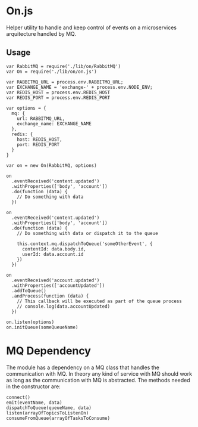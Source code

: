 # On.js

Helper utility to handle and keep control of events on a microservices arquitecture handled by MQ.

## Usage

```
var RabbitMQ = require('./lib/on/RabbitMQ')
var On = require('./lib/on/on.js')

var RABBITMQ_URL = process.env.RABBITMQ_URL;
var EXCHANGE_NAME = 'exchange-' + process.env.NODE_ENV;
var REDIS_HOST = process.env.REDIS_HOST
var REDIS_PORT = process.env.REDIS_PORT

var options = {
  mq: {
    url: RABBITMQ_URL,
    exchange_name: EXCHANGE_NAME
  },
  redis: {
    host: REDIS_HOST,
    port: REDIS_PORT
  }
}

var on = new On(RabbitMQ, options)

on
  .eventReceived('content.updated')
  .withProperties(['body', 'account'])
  .do(function (data) {
    // Do something with data
  })

on
  .eventReceived('content.updated')
  .withProperties(['body', 'account'])
  .do(function (data) {
    // Do something with data or dispatch it to the queue

    this.context.mq.dispatchToQueue('someOtherEvent', {
      contentId: data.body.id,
      userId: data.account.id
    })
  })

on
  .eventReceived('account.updated')
  .withProperties(['accountUpdated'])
  .addToQueue()
  .andProcess(function (data) {
    // This callback will be executed as part of the queue process
    // console.log(data.accountUpdated)
  })

on.listen(options)
on.initQueue(someQueueName)

```

# MQ Dependency
The module has a dependency on a MQ class that handles the communication with MQ. In theory any kind of service with MQ should work as long as the communication with MQ is abstracted. The methods needed in the constructor are:

```
connect()
emit(eventName, data)
dispatchToQueue(queueName, data)
listen(arrayOfTopicsToListenOn)
consumeFromQueue(arrayOfTasksToConsume)
```
